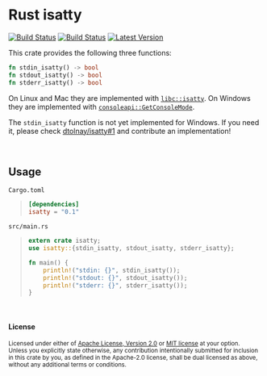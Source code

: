 # Rust isatty

[![Build Status](https://travis-ci.org/dtolnay/isatty.svg?branch=master)](https://travis-ci.org/dtolnay/isatty)
[![Build Status](https://ci.appveyor.com/api/projects/status/5aq0inkv7eip6udp/branch/master?svg=true)](https://ci.appveyor.com/project/dtolnay/isatty/branch/master)
[![Latest Version](https://img.shields.io/crates/v/isatty.svg)](https://crates.io/crates/isatty)

This crate provides the following three functions:

```rust
fn stdin_isatty() -> bool
fn stdout_isatty() -> bool
fn stderr_isatty() -> bool
```

On Linux and Mac they are implemented with [`libc::isatty`]. On Windows they are
implemented with [`consoleapi::GetConsoleMode`].

[`libc::isatty`]: http://man7.org/linux/man-pages/man3/isatty.3.html
[`consoleapi::GetConsoleMode`]: https://msdn.microsoft.com/en-us/library/windows/desktop/ms683167.aspx

The `stdin_isatty` function is not yet implemented for Windows. If you need it,
please check [dtolnay/isatty#1] and contribute an implementation!

[dtolnay/isatty#1]: https://github.com/dtolnay/isatty/issues/1

<br>

## Usage

`Cargo.toml`

> ```toml
> [dependencies]
> isatty = "0.1"
> ```

`src/main.rs`

> ```rust
> extern crate isatty;
> use isatty::{stdin_isatty, stdout_isatty, stderr_isatty};
>
> fn main() {
>     println!("stdin: {}", stdin_isatty());
>     println!("stdout: {}", stdout_isatty());
>     println!("stderr: {}", stderr_isatty());
> }
> ```

<br>

#### License

<sup>
Licensed under either of <a href="LICENSE-APACHE">Apache License, Version
2.0</a> or <a href="LICENSE-MIT">MIT license</a> at your option.
</sup>

<br>

<sub>
Unless you explicitly state otherwise, any contribution intentionally submitted
for inclusion in this crate by you, as defined in the Apache-2.0 license, shall
be dual licensed as above, without any additional terms or conditions.
</sub>
